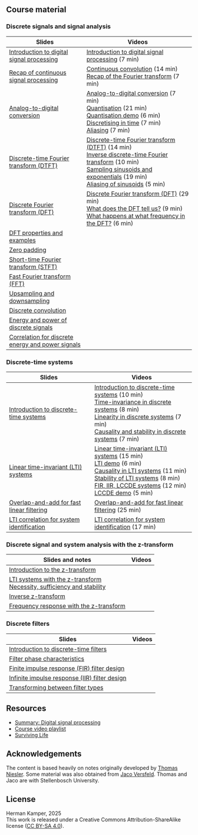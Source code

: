 ## Course material

### Discrete signals and signal analysis

| Slides | Videos |
|---|---|
| [Introduction to digital signal processing](slides/intro_dsp_slide.pdf) | [Introduction to digital signal processing](https://youtu.be/h9V4NM9Znb4&list=PLmZlBIcArwhMrUZ_njMmlO_T8gAWHihNS) (7 min) |
| [Recap of continuous signal processing](slides/recap_continuous_slide.pdf) | [Continuous convolution](https://youtu.be/doGQYZFEZc8&list=PLmZlBIcArwhMrUZ_njMmlO_T8gAWHihNS) (14 min) <br> [Recap of the Fourier transform](https://youtu.be/EEdfQ1z_F6k&list=PLmZlBIcArwhMrUZ_njMmlO_T8gAWHihNS) (7 min) |
| [Analog-to-digital conversion](slides/quantisation_sampling_slide.pdf) | [Analog-to-digital conversion](https://youtu.be/7axb-QfolGo&list=PLmZlBIcArwhMrUZ_njMmlO_T8gAWHihNS) (7 min) <br> [Quantisation](https://youtu.be/ZScd9UPCmtc&list=PLmZlBIcArwhMrUZ_njMmlO_T8gAWHihNS) (21 min) <br> [Quantisation demo](https://youtu.be/hZvD5tNGR8Q&list=PLmZlBIcArwhMrUZ_njMmlO_T8gAWHihNS) (6 min) <br> [Discretising in time](https://youtu.be/2k5tIecyHgU&list=PLmZlBIcArwhMrUZ_njMmlO_T8gAWHihNS) (7 min) <br> [Aliasing](https://youtu.be/60MjC9n4psA&list=PLmZlBIcArwhMrUZ_njMmlO_T8gAWHihNS) (7 min) |
| [Discrete-time Fourier transform (DTFT)](slides/dtft_slide.pdf) | [Discrete-time Fourier transform (DTFT)](https://youtu.be/rFOwsuoSIJc&list=PLmZlBIcArwhMrUZ_njMmlO_T8gAWHihNS) (14 min) <br> [Inverse discrete-time Fourier transform](https://youtu.be/j-IeNQNB_iM&list=PLmZlBIcArwhMrUZ_njMmlO_T8gAWHihNS) (10 min) <br> [Sampling sinusoids and exponentials](https://youtu.be/aS1bHaldf-k&list=PLmZlBIcArwhMrUZ_njMmlO_T8gAWHihNS) (19 min) <br> [Aliasing of sinusoids](https://youtu.be/xBN7jw5JpeA&list=PLmZlBIcArwhMrUZ_njMmlO_T8gAWHihNS) (5 min) |
| [Discrete Fourier transform (DFT)](slides/dft_slide.pdf) | [Discrete Fourier transform (DFT)](https://youtu.be/_rm8YpU9ozs&list=PLmZlBIcArwhMrUZ_njMmlO_T8gAWHihNS) (29 min) <br> [What does the DFT tell us?](https://youtu.be/oy9bwXWljjw&list=PLmZlBIcArwhMrUZ_njMmlO_T8gAWHihNS) (9 min) <be> [What happens at what frequency in the DFT?](https://youtu.be/hTHt-oxXQsk&list=PLmZlBIcArwhMrUZ_njMmlO_T8gAWHihNS) (6 min) |
| [DFT properties and examples](slides/dft_properties_slide.pdf) | |
| [Zero padding](slides/zero_padding_slide.pdf) | |
| [Short-time Fourier transform (STFT)](slides/stft_slide.pdf) | |
| [Fast Fourier transform (FFT)](slides/fft_slide.pdf) | |
| [Upsampling and downsampling](slides/up_downsampling_slide.pdf) | |
| [Discrete convolution](slides/discrete_convolution_slide.pdf) | |
| [Energy and power of discrete signals](slides/discrete_energy_power_slide.pdf) | |
| [Correlation for discrete energy and power signals](slides/discrete_correlation_slide.pdf) | |

### Discrete-time systems

| Slides | Videos |
|---|---|
| [Introduction to discrete-time systems](slides/discrete_systems_intro_slide.pdf) | [Introduction to discrete-time systems](https://youtu.be/skTuURIQUMA&list=PLmZlBIcArwhMrUZ_njMmlO_T8gAWHihNS) (10 min) <br> [Time-invariance in discrete systems](https://youtu.be/-G3IsmSA7N4&list=PLmZlBIcArwhMrUZ_njMmlO_T8gAWHihNS) (8 min) <br> [Linearity in discrete systems](https://youtu.be/FCyxrmuzhZw&list=PLmZlBIcArwhMrUZ_njMmlO_T8gAWHihNS) (7 min) <br> [Causality and stability in discrete systems](https://youtu.be/INrM4Bg9J34&list=PLmZlBIcArwhMrUZ_njMmlO_T8gAWHihNS) (7 min) |
| [Linear time-invariant (LTI) systems](slides/lti_slide.pdf) | [Linear time-invariant (LTI) systems](https://youtu.be/zY8PCEpXM_8&list=PLmZlBIcArwhMrUZ_njMmlO_T8gAWHihNS) (15 min) <br> [LTI demo](https://youtu.be/NU3nYY3fgxA&list=PLmZlBIcArwhMrUZ_njMmlO_T8gAWHihNS) (6 min) <br> [Causality in LTI systems](https://youtu.be/seIMfKQLbgY&list=PLmZlBIcArwhMrUZ_njMmlO_T8gAWHihNS) (11 min) <br> [Stability of LTI systems](https://youtu.be/S5LuL76fVZ4&list=PLmZlBIcArwhMrUZ_njMmlO_T8gAWHihNS) (8 min) <br> [FIR, IIR, LCCDE systems](https://youtu.be/pKEW1Lht_3c&list=PLmZlBIcArwhMrUZ_njMmlO_T8gAWHihNS) (12 min) <br> [LCCDE demo](https://youtu.be/V6b_uYgVKIE&list=PLmZlBIcArwhMrUZ_njMmlO_T8gAWHihNS) (5 min) |
| [Overlap-and-add for fast linear filtering](slides/overlap_add_slide.pdf) | [Overlap-and-add for fast linear filtering](https://youtu.be/OnrwnrESaKo&list=PLmZlBIcArwhMrUZ_njMmlO_T8gAWHihNS) (25 min) |
| [LTI correlation for system identification](slides/lti_correlation_slide.pdf) | [LTI correlation for system identification](https://youtu.be/XtnU9lzCBgI&list=PLmZlBIcArwhMrUZ_njMmlO_T8gAWHihNS) (17 min) |

### Discrete signal and system analysis with the z-transform

| Slides and notes | Videos |
|---|---|
| [Introduction to the z-transform](slides/z_transform_intro_slide.pdf) | |
| [LTI systems with the z-transform](slides/z_transform_lti_slide.pdf) <br> [Necessity, sufficiency and stability](notes/necessity_sufficiency_stability.pdf) | |
| [Inverse z-transform](slides/z_transform_inverse_slide.pdf) | |
| [Frequency response with the z-transform](slides/z_transform_frequency_response_slide.pdf) | |

### Discrete filters

| Slides | Videos |
|---|---|
| [Introduction to discrete-time filters](slides/discrete_filters_intro.pdf) | |
| [Filter phase characteristics](slides/filter_phase_slide.pdf) | |
| [Finite impulse response (FIR) filter design](slides/filter_fir_slide.pdf) | |
| [Infinite impulse response (IIR) filter design](slides/filter_iir.pdf) | |
| [Transforming between filter types](slides/filter_transforms_slide.pdf) | |



## Resources

- [Summary: Digital signal processing](notes/dsp_summary.pdf)
- [Course video playlist](https://www.youtube.com/playlist?list=PLmZlBIcArwhMrUZ_njMmlO_T8gAWHihNS)
- [Surviving Life](https://www.youtube.com/playlist?list=PLmZlBIcArwhOpJ6Fkz7OghXQQQ9_UjGTE)



## Acknowledgements

The content is based heavily on notes originally developed by [Thomas
Niesler](https://dsp.sun.ac.za/~trn/). Some material was also obtained from
[Jaco Versfeld](https://ee.sun.ac.za/djjversfeld/). Thomas and Jaco are with
Stellenbosch University.



## License

Herman Kamper, 2025  
This work is released under a Creative Commons Attribution-ShareAlike
license ([CC BY-SA 4.0](http://creativecommons.org/licenses/by-sa/4.0/)).
